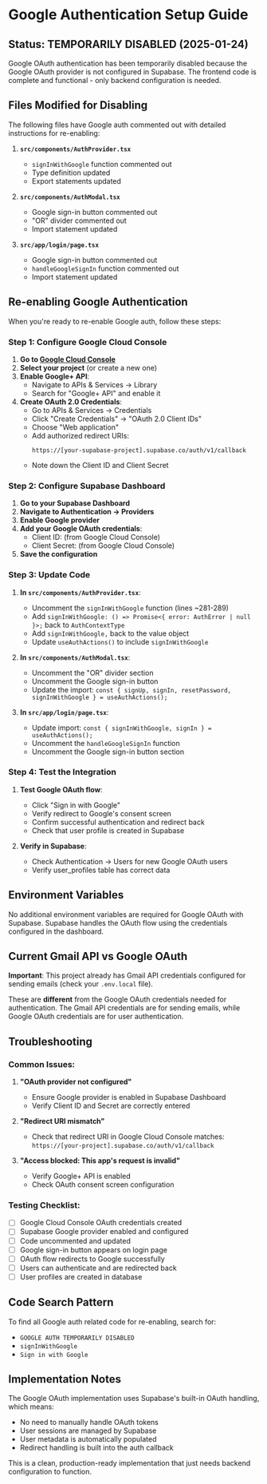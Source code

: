 # Google Authentication Setup Guide

## Status: TEMPORARILY DISABLED (2025-01-24)

Google OAuth authentication has been temporarily disabled because the Google OAuth provider is not configured in Supabase. The frontend code is complete and functional - only backend configuration is needed.

## Files Modified for Disabling

The following files have Google auth commented out with detailed instructions for re-enabling:

1. **`src/components/AuthProvider.tsx`**
   - `signInWithGoogle` function commented out
   - Type definition updated
   - Export statements updated

2. **`src/components/AuthModal.tsx`**
   - Google sign-in button commented out
   - "OR" divider commented out
   - Import statement updated

3. **`src/app/login/page.tsx`**
   - Google sign-in button commented out
   - `handleGoogleSignIn` function commented out
   - Import statement updated

## Re-enabling Google Authentication

When you're ready to re-enable Google auth, follow these steps:

### Step 1: Configure Google Cloud Console

1. **Go to [Google Cloud Console](https://console.cloud.google.com/)**
2. **Select your project** (or create a new one)
3. **Enable Google+ API**:
   - Navigate to APIs & Services → Library
   - Search for "Google+ API" and enable it
4. **Create OAuth 2.0 Credentials**:
   - Go to APIs & Services → Credentials
   - Click "Create Credentials" → "OAuth 2.0 Client IDs"
   - Choose "Web application"
   - Add authorized redirect URIs:
     ```
     https://[your-supabase-project].supabase.co/auth/v1/callback
     ```
   - Note down the Client ID and Client Secret

### Step 2: Configure Supabase Dashboard

1. **Go to your Supabase Dashboard**
2. **Navigate to Authentication → Providers**
3. **Enable Google provider**
4. **Add your Google OAuth credentials**:
   - Client ID: (from Google Cloud Console)
   - Client Secret: (from Google Cloud Console)
5. **Save the configuration**

### Step 3: Update Code

1. **In `src/components/AuthProvider.tsx`**:
   - Uncomment the `signInWithGoogle` function (lines ~281-289)
   - Add `signInWithGoogle: () => Promise<{ error: AuthError | null }>;` back to `AuthContextType`
   - Add `signInWithGoogle,` back to the value object
   - Update `useAuthActions()` to include `signInWithGoogle`

2. **In `src/components/AuthModal.tsx`**:
   - Uncomment the "OR" divider section
   - Uncomment the Google sign-in button
   - Update the import: `const { signUp, signIn, resetPassword, signInWithGoogle } = useAuthActions();`

3. **In `src/app/login/page.tsx`**:
   - Update import: `const { signInWithGoogle, signIn } = useAuthActions();`
   - Uncomment the `handleGoogleSignIn` function
   - Uncomment the Google sign-in button section

### Step 4: Test the Integration

1. **Test Google OAuth flow**:
   - Click "Sign in with Google"
   - Verify redirect to Google's consent screen
   - Confirm successful authentication and redirect back
   - Check that user profile is created in Supabase

2. **Verify in Supabase**:
   - Check Authentication → Users for new Google OAuth users
   - Verify user_profiles table has correct data

## Environment Variables

No additional environment variables are required for Google OAuth with Supabase. Supabase handles the OAuth flow using the credentials configured in the dashboard.

## Current Gmail API vs Google OAuth

**Important**: This project already has Gmail API credentials configured for sending emails (check your `.env.local` file).

These are **different** from the Google OAuth credentials needed for authentication. The Gmail API credentials are for sending emails, while Google OAuth credentials are for user authentication.

## Troubleshooting

### Common Issues:

1. **"OAuth provider not configured"**
   - Ensure Google provider is enabled in Supabase Dashboard
   - Verify Client ID and Secret are correctly entered

2. **"Redirect URI mismatch"**
   - Check that redirect URI in Google Cloud Console matches:
     `https://[your-project].supabase.co/auth/v1/callback`

3. **"Access blocked: This app's request is invalid"**
   - Verify Google+ API is enabled
   - Check OAuth consent screen configuration

### Testing Checklist:

- [ ] Google Cloud Console OAuth credentials created
- [ ] Supabase Google provider enabled and configured
- [ ] Code uncommented and updated
- [ ] Google sign-in button appears on login page
- [ ] OAuth flow redirects to Google successfully
- [ ] Users can authenticate and are redirected back
- [ ] User profiles are created in database

## Code Search Pattern

To find all Google auth related code for re-enabling, search for:
- `GOOGLE AUTH TEMPORARILY DISABLED`
- `signInWithGoogle`
- `Sign in with Google`

## Implementation Notes

The Google OAuth implementation uses Supabase's built-in OAuth handling, which means:
- No need to manually handle OAuth tokens
- User sessions are managed by Supabase
- User metadata is automatically populated
- Redirect handling is built into the auth callback

This is a clean, production-ready implementation that just needs backend configuration to function.
